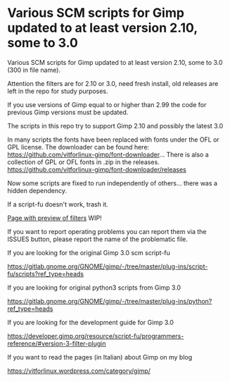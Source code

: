 # Various SCM scripts for Gimp updated to at least version 2.10, some to 3.0
Various SCM scripts for Gimp updated to at least version 2.10, some to 3.0 (300 in file name).

Attention the filters are for 2.10 or 3.0, need fresh install, old releases are left in the repo for study purposes.

If you use versions of Gimp equal to or higher than 2.99 the code for previous Gimp versions must be updated.

The scripts in this repo try to support Gimp 2.10 and possibly the latest 3.0

In many scripts the fonts have been replaced with fonts under the OFL or GPL license. The downloader can be found here:
https://github.com/vitforlinux-gimp/font-downloader... There is also a collection of GPL or OFL fonts in .zip in the releases.
https://github.com/vitforlinux-gimp/font-downloader/releases

Now some scripts are fixed to run independently of others... there was a hidden dependency.

If a script-fu doesn't work, trash it.

[Page with preview of filters](https://vitforlinux-gimp.github.io/) WIP!

If you want to report operating problems you can report them via the ISSUES button, please report the name of the problematic file.

If you are looking for the original Gimp 3.0 scm script-fu

https://gitlab.gnome.org/GNOME/gimp/-/tree/master/plug-ins/script-fu/scripts?ref_type=heads

If you are looking for original python3 scripts from Gimp 3.0

https://gitlab.gnome.org/GNOME/gimp/-/tree/master/plug-ins/python?ref_type=heads

If you are looking for the development guide for Gimp 3.0

https://developer.gimp.org/resource/script-fu/programmers-reference/#version-3-filter-plugin

If you want to read the pages (in Italian) about Gimp on my blog

https://vitforlinux.wordpress.com/category/gimp/

